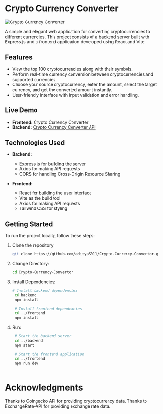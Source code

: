 # Crypto Currency Converter

![Crypto Currency Converter](https://your-image-url.jpg)

A simple and elegant web application for converting cryptocurrencies to different currencies. This project consists of a backend server built with Express.js and a frontend application developed using React and Vite.

## Features

- View the top 100 cryptocurrencies along with their symbols.
- Perform real-time currency conversion between cryptocurrencies and supported currencies.
- Choose your source cryptocurrency, enter the amount, select the target currency, and get the converted amount instantly.
- User-friendly interface with input validation and error handling.

## Live Demo

- **Frontend:** [Crypto Currency Converter](https://cryptocurrency-to-currency.netlify.app/)
- **Backend:** [Crypto Currency Converter API](https://crypto-currency-convertor.onrender.com)

## Technologies Used

- **Backend:**
  - Express.js for building the server
  - Axios for making API requests
  - CORS for handling Cross-Origin Resource Sharing

- **Frontend:**
  - React for building the user interface
  - Vite as the build tool
  - Axios for making API requests
  - Tailwind CSS for styling

## Getting Started

To run the project locally, follow these steps:

1. Clone the repository:

   ```bash
   git clone https://github.com/adityaS011/Crypto-Currency-Convertor.git

2. Change Directory:

   ```bash
   cd Crypto-Currency-Convertor
   
2. Install Dependencies:

   ```bash
   # Install backend dependencies
    cd backend
    npm install
    
    # Install frontend dependencies
    cd ../frontend
    npm install

2. Run:

   ```bash
    # Start the backend server
    cd ../backend
    npm start
    
    # Start the frontend application
    cd ../frontend
    npm run dev
  
# Acknowledgments
Thanks to Coingecko API for providing cryptocurrency data.
Thanks to ExchangeRate-API for providing exchange rate data.
